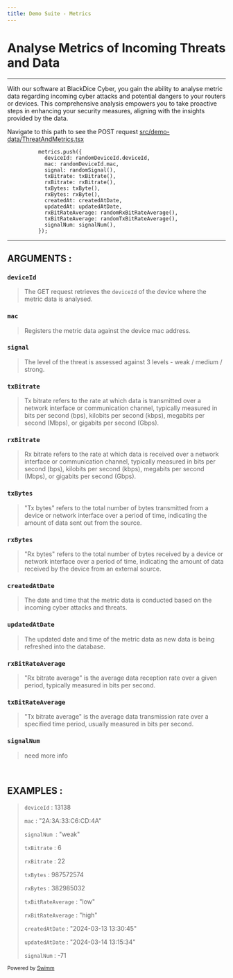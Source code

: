 ```yaml
---
title: Demo Suite - Metrics
---
```

# Analyse Metrics of Incoming Threats and Data

<SwmSnippet path="/src/demo-data/ThreatAndMetrics.tsx" line="486">

---

With our software at BlackDice Cyber, you gain the ability to analyse metric data regarding incoming cyber attacks and potential dangers to your routers or devices. This comprehensive analysis empowers you to take proactive steps in enhancing your security measures, aligning with the insights provided by the data.

Navigate to this path to see the POST request <SwmPath>[src/demo-data/ThreatAndMetrics.tsx](/src/demo-data/ThreatAndMetrics.tsx)</SwmPath>

```tsx
          metrics.push({
            deviceId: randomDeviceId.deviceId,
            mac: randomDeviceId.mac,
            signal: randomSignal(),
            txBitrate: txBitrate(),
            rxBitrate: rxBitrate(),
            txBytes: txByte(),
            rxBytes: rxByte(),
            createdAt: createdAtDate,
            updatedAt: updatedAtDate,
            rxBitRateAverage: randomRxBitRateAverage(),
            txBitRateAverage: randomTxBitRateAverage(),
            signalNum: signalNum(),
          });
```

---

</SwmSnippet>

## ARGUMENTS :&nbsp;

### <SwmToken path="/src/demo-data/ThreatAndMetrics.tsx" pos="487:1:1" line-data="            deviceId: randomDeviceId.deviceId,">`deviceId`</SwmToken>

> The GET request retrieves the <SwmToken path="/src/demo-data/ThreatAndMetrics.tsx" pos="514:1:1" line-data="              deviceId: randomDeviceId.deviceId,">`deviceId`</SwmToken> of the device where the metric data is analysed.

### <SwmToken path="/src/demo-data/ThreatAndMetrics.tsx" pos="488:1:1" line-data="            mac: randomDeviceId.mac,">`mac`</SwmToken>

> Registers the metric data against the device mac address.

### <SwmToken path="/src/demo-data/ThreatAndMetrics.tsx" pos="489:1:1" line-data="            signal: randomSignal(),">`signal`</SwmToken>

> The level of the threat is assessed against 3 levels - weak / medium / strong.

### <SwmToken path="/src/demo-data/ThreatAndMetrics.tsx" pos="490:1:1" line-data="            txBitrate: txBitrate(),">`txBitrate`</SwmToken>

> Tx bitrate refers to the rate at which data is transmitted over a network interface or communication channel, typically measured in bits per second (bps), kilobits per second (kbps), megabits per second (Mbps), or gigabits per second (Gbps).

### <SwmToken path="/src/demo-data/ThreatAndMetrics.tsx" pos="491:1:1" line-data="            rxBitrate: rxBitrate(),">`rxBitrate`</SwmToken>

> Rx bitrate refers to the rate at which data is received over a network interface or communication channel, typically measured in bits per second (bps), kilobits per second (kbps), megabits per second (Mbps), or gigabits per second (Gbps).

### <SwmToken path="/src/demo-data/ThreatAndMetrics.tsx" pos="492:1:1" line-data="            txBytes: txByte(),">`txBytes`</SwmToken>

> "Tx bytes" refers to the total number of bytes transmitted from a device or network interface over a period of time, indicating the amount of data sent out from the source.

### <SwmToken path="/src/demo-data/ThreatAndMetrics.tsx" pos="493:1:1" line-data="            rxBytes: rxByte(),">`rxBytes`</SwmToken>

> "Rx bytes" refers to the total number of bytes received by a device or network interface over a period of time, indicating the amount of data received by the device from an external source.

### <SwmToken path="/src/demo-data/ThreatAndMetrics.tsx" pos="494:4:4" line-data="            createdAt: createdAtDate,">`createdAtDate`</SwmToken>

> The date and time that the metric data is conducted based on the incoming cyber attacks and threats.

### <SwmToken path="/src/demo-data/ThreatAndMetrics.tsx" pos="495:4:4" line-data="            updatedAt: updatedAtDate,">`updatedAtDate`</SwmToken>

> The updated date and time of the metric data as new data is being refreshed into the database.

### <SwmToken path="/src/demo-data/ThreatAndMetrics.tsx" pos="496:1:1" line-data="            rxBitRateAverage: randomRxBitRateAverage(),">`rxBitRateAverage`</SwmToken>

> "Rx bitrate average" is the average data reception rate over a given period, typically measured in bits per second.

### <SwmToken path="/src/demo-data/ThreatAndMetrics.tsx" pos="497:1:1" line-data="            txBitRateAverage: randomTxBitRateAverage(),">`txBitRateAverage`</SwmToken>

> "Tx bitrate average" is the average data transmission rate over a specified time period, usually measured in bits per second.

### <SwmToken path="/src/demo-data/ThreatAndMetrics.tsx" pos="498:4:4" line-data="            signalNum: signalNum(),">`signalNum`</SwmToken>

> need more info

&nbsp;

## EXAMPLES :&nbsp;

> <SwmToken path="/src/demo-data/ThreatAndMetrics.tsx" pos="487:1:1" line-data="            deviceId: randomDeviceId.deviceId,">`deviceId`</SwmToken> : 13138
>
> <SwmToken path="/src/demo-data/ThreatAndMetrics.tsx" pos="488:1:1" line-data="            mac: randomDeviceId.mac,">`mac`</SwmToken> : "2A:3A:33:C6:CD:4A"
>
> <SwmToken path="/src/demo-data/ThreatAndMetrics.tsx" pos="498:4:4" line-data="            signalNum: signalNum(),">`signalNum`</SwmToken>` `: "weak"
>
> <SwmToken path="/src/demo-data/ThreatAndMetrics.tsx" pos="490:1:1" line-data="            txBitrate: txBitrate(),">`txBitrate`</SwmToken> : 6
>
> <SwmToken path="/src/demo-data/ThreatAndMetrics.tsx" pos="491:1:1" line-data="            rxBitrate: rxBitrate(),">`rxBitrate`</SwmToken> : 22
>
> <SwmToken path="/src/demo-data/ThreatAndMetrics.tsx" pos="492:1:1" line-data="            txBytes: txByte(),">`txBytes`</SwmToken> : 987572574
>
> <SwmToken path="/src/demo-data/ThreatAndMetrics.tsx" pos="493:1:1" line-data="            rxBytes: rxByte(),">`rxBytes`</SwmToken> : 382985032
>
> <SwmToken path="/src/demo-data/ThreatAndMetrics.tsx" pos="497:1:1" line-data="            txBitRateAverage: randomTxBitRateAverage(),">`txBitRateAverage`</SwmToken> : "low"
>
> <SwmToken path="/src/demo-data/ThreatAndMetrics.tsx" pos="496:1:1" line-data="            rxBitRateAverage: randomRxBitRateAverage(),">`rxBitRateAverage`</SwmToken> : "high"
>
> <SwmToken path="/src/demo-data/ThreatAndMetrics.tsx" pos="494:4:4" line-data="            createdAt: createdAtDate,">`createdAtDate`</SwmToken> : "2024-03-13 13:30:45"
>
> <SwmToken path="/src/demo-data/ThreatAndMetrics.tsx" pos="495:4:4" line-data="            updatedAt: updatedAtDate,">`updatedAtDate`</SwmToken> : "2024-03-14 13:15:34"
>
> <SwmToken path="/src/demo-data/ThreatAndMetrics.tsx" pos="498:4:4" line-data="            signalNum: signalNum(),">`signalNum`</SwmToken> : -71

<SwmMeta version="3.0.0" repo-id="Z2l0aHViJTNBJTNBRGVtby1TdWl0ZSUzQSUzQWFqYXlTYXNhbg==" repo-name="Demo-Suite"><sup>Powered by [Swimm](https://app.swimm.io/)</sup></SwmMeta>
